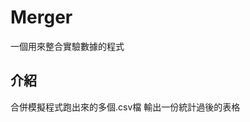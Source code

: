 Merger  
=============  
一個用來整合實驗數據的程式  
  
<h2 id="introduce">介紹</h2>

合併模擬程式跑出來的多個.csv檔
輸出一份統計過後的表格
